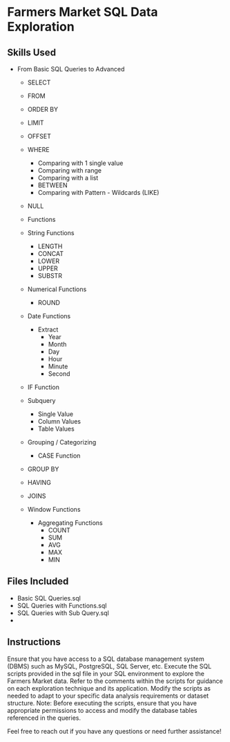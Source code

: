 # Farmers Market SQL Data Exploration

## Skills Used
 
* From Basic SQL Queries to Advanced 
    * SELECT
    * FROM
    * ORDER BY
    * LIMIT
    * OFFSET
    * WHERE
        * Comparing with 1 single value
        * Comparing with range
        * Comparing with a list
        * BETWEEN
        * Comparing with Pattern - Wildcards (LIKE)
    * NULL 
    * Functions
    * String Functions
        * LENGTH
        * CONCAT
        * LOWER
        * UPPER
        * SUBSTR
    * Numerical Functions
        * ROUND
    * Date Functions
        * Extract
            * Year
            * Month
            * Day
            * Hour
            * Minute
            * Second
    * IF Function
    * Subquery
        * Single Value
        * Column Values
        * Table Values
    * Grouping / Categorizing
        * CASE Function
    * GROUP BY
    * HAVING
    * JOINS
        
    * Window Functions
        * Aggregating Functions
            * COUNT
            * SUM
            * AVG
            * MAX
            * MIN

    
        

## Files Included

* Basic SQL Queries.sql
* SQL Queries with Functions.sql
* SQL Queries with Sub Query.sql
* 


## Instructions

Ensure that you have access to a SQL database management system (DBMS) such as MySQL, PostgreSQL, SQL Server, etc. Execute the SQL scripts provided in the sql file in your SQL environment to explore the Farmers Market data. Refer to the comments within the scripts for guidance on each exploration technique and its application. Modify the scripts as needed to adapt to your specific data analysis requirements or dataset structure. Note: Before executing the scripts, ensure that you have appropriate permissions to access and modify the database tables referenced in the queries.

Feel free to reach out if you have any questions or need further assistance!